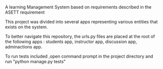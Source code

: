 A learning Management System based on requirements described in the ASETT requirement


This project was divided into several apps representing various entities that exists on the system.

To better navigate this repository, the urls.py files are placed at the root of the following
apps : students app, instructor app, discussion app, adminactions app.

To run tests included ,open command prompt in the project directory and run "python manage.py tests"

